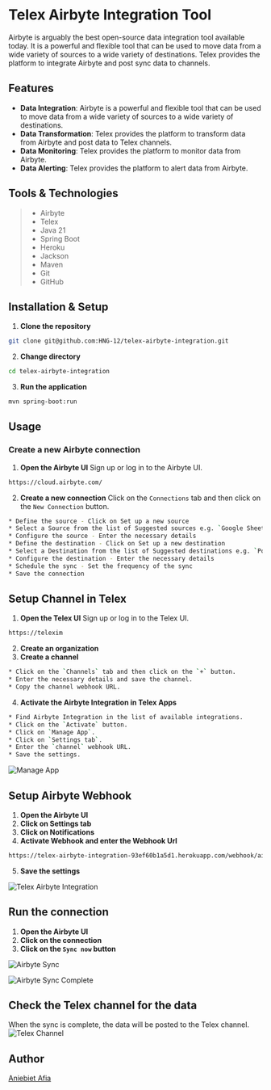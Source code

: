 # Telex Airbyte Integration Tool
Airbyte is arguably the best open-source data integration tool available today. It is a powerful and flexible tool that can be used to move data from a wide variety of sources to a wide variety of destinations. Telex provides the platform to integrate Airbyte and post sync data to channels.

## Features
- **Data Integration**: Airbyte is a powerful and flexible tool that can be used to move data from a wide variety of sources to a wide variety of destinations.
- **Data Transformation**: Telex provides the platform to transform data from Airbyte and post data to Telex channels.
- **Data Monitoring**: Telex provides the platform to monitor data from Airbyte.
- **Data Alerting**: Telex provides the platform to alert data from Airbyte.

## Tools & Technologies
> - Airbyte
> - Telex
> - Java 21
> - Spring Boot
> - Heroku
> - Jackson
> - Maven
> - Git
> - GitHub

## Installation & Setup
1. **Clone the repository**
```bash
git clone git@github.com:HNG-12/telex-airbyte-integration.git
```
2. **Change directory**
```bash
cd telex-airbyte-integration
```
3. **Run the application**
```bash
mvn spring-boot:run
```

## Usage
### **Create a new Airbyte connection**
1. **Open the Airbyte UI**
Sign up or log in to the Airbyte UI.
```bash
https://cloud.airbyte.com/
```
2. **Create a new connection**
Click on the `Connections` tab and then click on the `New Connection` button.
```bash
* Define the source - Click on Set up a new source
* Select a Source from the list of Suggested sources e.g. `Google Sheets`
* Configure the source - Enter the necessary details
* Define the destination - Click on Set up a new destination
* Select a Destination from the list of Suggested destinations e.g. `Postgres`
* Configure the destination - Enter the necessary details
* Schedule the sync - Set the frequency of the sync
* Save the connection
```
## **Setup Channel in Telex**
1. **Open the Telex UI**
Sign up or log in to the Telex UI.
```bash
https://telexim
```
2. **Create an organization**
3. **Create a channel**
```bash
* Click on the `Channels` tab and then click on the `+` button.
* Enter the necessary details and save the channel.
* Copy the channel webhook URL.
```
4. **Activate the Airbyte Integration in Telex Apps**
```bash
* Find Airbyte Integration in the list of available integrations.
* Click on the `Activate` button.
* Click on `Manage App`.
* Click on `Settings tab`.
* Enter the `channel` webhook URL.
* Save the settings.
```
![Manage App](https://telex-airbyte-integration-93ef60b1a5d1.herokuapp.com/airbyte_manage_app.png)

## **Setup Airbyte Webhook**
1. **Open the Airbyte UI**
2. **Click on Settings tab**
3. **Click on Notifications**
4. **Activate Webhook and enter the Webhook Url**
```bash
https://telex-airbyte-integration-93ef60b1a5d1.herokuapp.com/webhook/airbyte
```
5. **Save the settings**

![Telex Airbyte Integration](https://telex-airbyte-integration-93ef60b1a5d1.herokuapp.com/airbyte_input_webhook.png)

## **Run the connection**
1. **Open the Airbyte UI**
2. **Click on the connection**
3. **Click on the `Sync now` button**

![Airbyte Sync](https://telex-airbyte-integration-93ef60b1a5d1.herokuapp.com/airbyte_postgres_sync.png)

![Airbyte Sync Complete](https://telex-airbyte-integration-93ef60b1a5d1.herokuapp.com/airbyte_postgres_sync_complete.png)

## **Check the Telex channel for the data**
When the sync is complete, the data will be posted to the Telex channel.
![Telex Channel](https://telex-airbyte-integration-93ef60b1a5d1.herokuapp.com/airbyte_sync_success.png)

## **Author**
[Aniebiet Afia](https://github.com/aniebietafia)